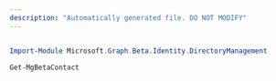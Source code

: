```yaml
---
description: "Automatically generated file. DO NOT MODIFY"
---
```


```powershell

Import-Module Microsoft.Graph.Beta.Identity.DirectoryManagement

Get-MgBetaContact

```